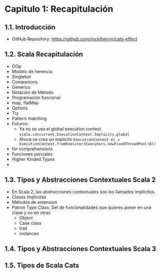 # Capitulo 1: Recapitulación

## 1.1. Introducción

- GitHub Repository: <https://github.com/rockthejvm/cats-effect>

## 1.2. Scala Recapitulación

- OOp
- Modelo de herencia
- Singleton
- Companions
- Generics
- Notación de Método
- Programación funcional
- map, flatMap
- Options
- Try 
- Pattern matching
- Futuros:
  - Ya no se usa el global execution context `scala.concurrent.ExecutionContext.Implicits.global`
  - Ahora se crea un implícito `ExecutionContext ec = ExecutionContext.fromExecutor(Executors.newFixedThreadPool(8))`
- for comprehensions
- Funciones parciales
- Higher Kinded Types
- 

## 1.3. Tipos y Abstracciones Contextuales Scala 2

- En Scala 2, las abstracciones contextuales son los llamados implícitos.
- Clases Implícitas
- Métodos de extension
- Patron Type Class: Set de funcionalidades que quieres poner en una clase y no en otras
  - Object 
  - Case class
  - trait
  - instances


## 1.4. Tipos y Abstracciones Contextuales Scala 3

## 1.5. Tipos de Scala Cats
